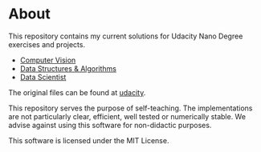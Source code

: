 # About

This repository contains my current solutions for Udacity Nano Degree exercises and projects.

- [Computer Vision](cvnd)
- [Data Structures & Algorithms](dand)
- [Data Scientist](dsnd)

The original files can be found at [udacity](https://github.com/udacity).

This repository serves the purpose of self-teaching. The implementations are not particularly
clear, efficient, well tested or numerically stable. We advise against using this software for non-didactic
purposes.

This software is licensed under the MIT License.


